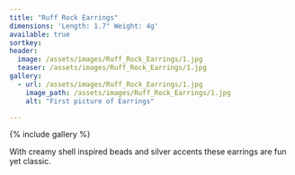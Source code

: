 ```yaml
---
title: "Ruff Rock Earrings"
dimensions: 'Length: 1.7" Weight: 4g'
available: true
sortkey: 
header:
  image: /assets/images/Ruff_Rock_Earrings/1.jpg
  teaser: /assets/images/Ruff_Rock_Earrings/1.jpg
gallery:
  - url: /assets/images/Ruff_Rock_Earrings/1.jpg
    image_path: /assets/images/Ruff_Rock_Earrings/1.jpg
    alt: "First picture of Earrings"

---
```



{% include gallery %}

With creamy shell inspired beads and silver accents these earrings are fun yet classic.